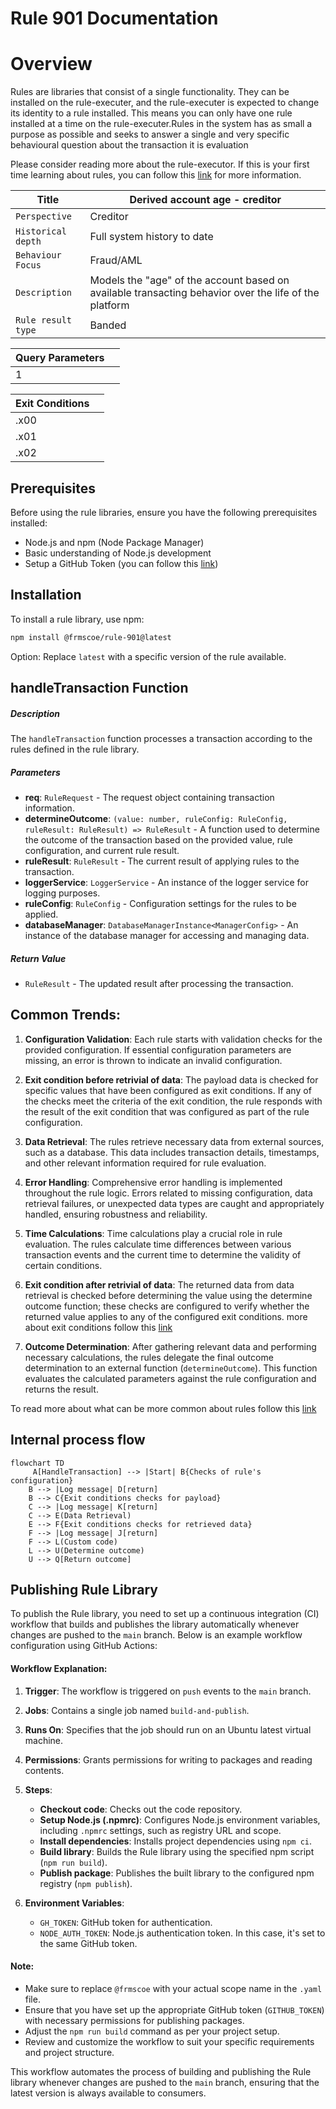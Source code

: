 # Rule 901 Documentation
# Overview
Rules are libraries that consist of a single functionality. They can be installed on the rule-executer, and the rule-executer is expected to change its identity to a rule installed. This means you can only have one rule installed at a time on the rule-executer.Rules in the system has as small a purpose as possible and seeks to answer a single and very specific behavioural question about the transaction it is evaluation

Please consider reading more about the rule-executor. If this is your first time learning about rules, you can follow this [link](https://github.com/frmscoe/rule-executer/blob/dev/README.md)
 for more information.

| Title | Derived account age - creditor 
| ------ | ------ |
| `Perspective` | Creditor |
| `Historical depth` | Full system history to date |
| `Behaviour Focus` | Fraud/AML |
| `Description` | Models the "age" of the account based on available transacting behavior over the life of the platform |
| `Rule result type` | Banded |

| Query Parameters |  |
| ------ | ------ |
| 1 |  |

| Exit Conditions |  |
| ------ | ------ |
| .x00 |  |
| .x01 |  |
| .x02 |  |

## Prerequisites
Before using the rule libraries, ensure you have the following prerequisites installed:
- Node.js and npm (Node Package Manager)
- Basic understanding of Node.js development
- Setup a GitHub Token (you can follow this [link](https://github.com/frmscoe/docs/blob/dev/Knowledge-Articles/How-To-Use-.npmrc-To-Hide-Secrets.md))

## Installation
To install a rule library, use npm:

```bash
npm install @frmscoe/rule-901@latest 
```

Option: Replace `latest` with a specific version of the rule available.


## handleTransaction Function
##### Description
The `handleTransaction` function processes a transaction according to the rules defined in the rule library.

##### Parameters
- **req**: `RuleRequest` - The request object containing transaction information.
- **determineOutcome**: `(value: number, ruleConfig: RuleConfig, ruleResult: RuleResult) => RuleResult` - A function used to determine the outcome of the transaction based on the provided value, rule configuration, and current rule result.
- **ruleResult**: `RuleResult` - The current result of applying rules to the transaction.
- **loggerService**: `LoggerService` - An instance of the logger service for logging purposes.
- **ruleConfig**: `RuleConfig` - Configuration settings for the rules to be applied.
- **databaseManager**: `DatabaseManagerInstance<ManagerConfig>` - An instance of the database manager for accessing and managing data.

##### Return Value
- `RuleResult` - The updated result after processing the transaction.


## Common Trends:
1. **Configuration Validation**: Each rule starts with validation checks for the provided configuration. If essential configuration parameters are missing, an error is thrown to indicate an invalid configuration.

2. **Exit condition before retrivial of data**: The payload data is checked for specific values that have been configured as exit conditions. If any of the checks meet the criteria of the exit condition, the rule responds with the result of the exit condition that was configured as part of the rule configuration.

3. **Data Retrieval**: The rules retrieve necessary data from external sources, such as a database. This data includes transaction details, timestamps, and other relevant information required for rule evaluation.

4. **Error Handling**: Comprehensive error handling is implemented throughout the rule logic. Errors related to missing configuration, data retrieval failures, or unexpected data types are caught and appropriately handled, ensuring robustness and reliability.

5. **Time Calculations**: Time calculations play a crucial role in rule evaluation. The rules calculate time differences between various transaction events and the current time to determine the validity of certain conditions.

6. **Exit condition after retrivial of data**: The returned data from data retrieval is checked before determining the value using the determine outcome function; these checks are configured to verify whether the returned value applies to any of the configured exit conditions. more about exit conditions follow this [link](https://github.com/frmscoe/docs/blob/main/Technical/Processors/Rule-Processors/standard-rule-processor-exit-and-error-conditions.md)

7. **Outcome Determination**: After gathering relevant data and performing necessary calculations, the rules delegate the final outcome determination to an external function (`determineOutcome`). This function evaluates the calculated parameters against the rule configuration and returns the result.

To read more about what can be more common about rules follow this [link](https://github.com/frmscoe/docs/blob/main/Product/rule-processor-overview.md)

## Internal process flow
```mermaid
flowchart TD
     A[HandleTransaction] --> |Start| B{Checks of rule's configuration}
    B --> |Log message| D[return]
    B --> C{Exit conditions checks for payload}
    C --> |Log message| K[return]
    C --> E(Data Retrieval)
    E --> F{Exit conditions checks for retrieved data}
    F --> |Log message| J[return]
    F --> L(Custom code)
    L --> U(Determine outcome)
    U --> Q[Return outcome]    

```

## Publishing Rule Library

To publish the Rule library, you need to set up a continuous integration (CI) workflow that builds and publishes the library automatically whenever changes are pushed to the `main` branch. Below is an example workflow configuration using GitHub Actions:


#### Workflow Explanation:

1. **Trigger**: The workflow is triggered on `push` events to the `main` branch.

2. **Jobs**: Contains a single job named `build-and-publish`.

3. **Runs On**: Specifies that the job should run on an Ubuntu latest virtual machine.

4. **Permissions**: Grants permissions for writing to packages and reading contents.

5. **Steps**:
   - **Checkout code**: Checks out the code repository.
   - **Setup Node.js (.npmrc)**: Configures Node.js environment variables, including `.npmrc` settings, such as registry URL and scope.
   - **Install dependencies**: Installs project dependencies using `npm ci`.
   - **Build library**: Builds the Rule library using the specified npm script (`npm run build`).
   - **Publish package**: Publishes the built library to the configured npm registry (`npm publish`).

6. **Environment Variables**:
   - `GH_TOKEN`: GitHub token for authentication.
   - `NODE_AUTH_TOKEN`: Node.js authentication token. In this case, it's set to the same GitHub token.

#### Note:
- Make sure to replace `@frmscoe` with your actual scope name in the `.yaml` file.
- Ensure that you have set up the appropriate GitHub token (`GITHUB_TOKEN`) with necessary permissions for publishing packages.
- Adjust the `npm run build` command as per your project setup.
- Review and customize the workflow to suit your specific requirements and project structure.

This workflow automates the process of building and publishing the Rule library whenever changes are pushed to the `main` branch, ensuring that the latest version is always available to consumers.

  

